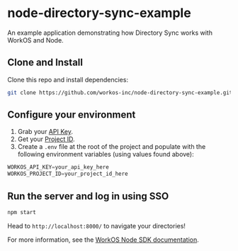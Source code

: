 # node-directory-sync-example

An example application demonstrating how Directory Sync works with WorkOS and Node.

## Clone and Install

Clone this repo and install dependencies:

```sh
git clone https://github.com/workos-inc/node-directory-sync-example.git && cd node-directory-sync-example && npm install
```

## Configure your environment

1. Grab your [API Key](https://dashboard.workos.com/api-keys).
2. Get your [Project ID](https://dashboard.workos.com/sso/configuration).
3. Create a `.env` file at the root of the project and populate with the
following environment variables (using values found above):

```typescript
WORKOS_API_KEY=your_api_key_here
WORKOS_PROJECT_ID=your_project_id_here
```

## Run the server and log in using SSO

```sh
npm start
```

Head to `http://localhost:8000/` to navigate your directories!

For more information, see the [WorkOS Node SDK documentation](https://docs.workos.com/sdk/node).
